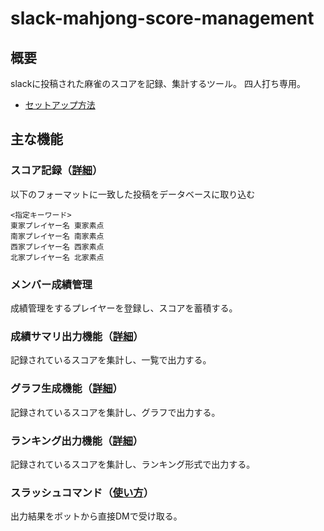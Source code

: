# slack-mahjong-score-management

## 概要

slackに投稿された麻雀のスコアを記録、集計するツール。
四人打ち専用。

- [セットアップ方法](docs/setting/setup.md)

## 主な機能

### スコア記録（[詳細](docs/functions/score_record.md)）

以下のフォーマットに一致した投稿をデータベースに取り込む
```
<指定キーワード>
東家プレイヤー名 東家素点
南家プレイヤー名 南家素点
西家プレイヤー名 西家素点
北家プレイヤー名 北家素点
```

### メンバー成績管理
成績管理をするプレイヤーを登録し、スコアを蓄積する。

### 成績サマリ出力機能（[詳細](docs/functions/summary.md)）
記録されているスコアを集計し、一覧で出力する。
  
### グラフ生成機能（[詳細](docs/functions/graph.md)）
記録されているスコアを集計し、グラフで出力する。

### ランキング出力機能（[詳細](docs/functions/ranking.md)）
記録されているスコアを集計し、ランキング形式で出力する。

### スラッシュコマンド（[使い方](docs/functions/command.md)）
出力結果をボットから直接DMで受け取る。
